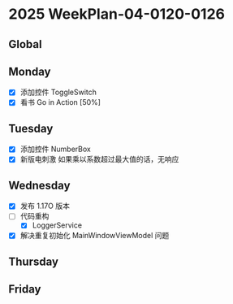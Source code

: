 # 2025 WeekPlan-04-0120-0126

## Global

## Monday

- [x] 添加控件 ToggleSwitch
- [x] 看书 Go in Action [50%]

## Tuesday

- [x] 添加控件 NumberBox
- [x] 新版电刺激 如果乘以系数超过最大值的话，无响应

## Wednesday

- [x] 发布 1.17O 版本
- [ ] 代码重构
  - [x] LoggerService
- [x] 解决重复初始化 MainWindowViewModel 问题

## Thursday

## Friday
